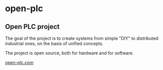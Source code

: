 # open-plc
Open PLC project
----------------
The goal of the project is to create systems from simple "DIY" to distributed industrial ones, on the basis of unified concepts.

The project is open source, both for hardware and for software.

[open-plc.com](https://open-plc-com.github.io/open-plc/index.html "open-plc.com")
